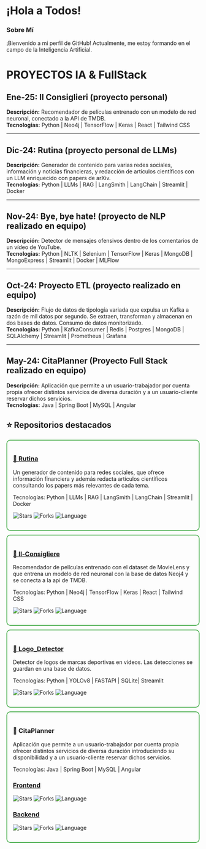 # ¡Hola a Todos! 
### Sobre Mí
¡Bienvenido a mi perfil de GitHub! 
Actualmente, me estoy formando en el campo de la Inteligencia Artificial.



# PROYECTOS IA & FullStack

## Ene-25: Il Consiglieri (proyecto personal)
**Descripción:** Recomendador de películas entrenado con un modelo de red neuronal, conectado a la API de TMDB.  
**Tecnologías:** Python | Neo4j | TensorFlow | Keras | React | Tailwind CSS  

---

## Dic-24: Rutina (proyecto personal de LLMs)
**Descripción:** Generador de contenido para varias redes sociales, información y noticias financieras, y redacción de artículos científicos con un LLM enriquecido con papers de arXiv.  
**Tecnologías:** Python | LLMs | RAG | LangSmith | LangChain | Streamlit | Docker  

---

## Nov-24: Bye, bye hate! (proyecto de NLP realizado en equipo)
**Descripción:** Detector de mensajes ofensivos dentro de los comentarios de un vídeo de YouTube.  
**Tecnologías:** Python | NLTK | Selenium | TensorFlow | Keras | MongoDB | MongoExpress | Streamlit | Docker | MLFlow  

---

## Oct-24: Proyecto ETL (proyecto realizado en equipo)
**Descripción:** Flujo de datos de tipología variada que expulsa un Kafka a razón de mil datos por segundo. Se extraen, transforman y almacenan en dos bases de datos. Consumo de datos monitorizado.  
**Tecnologías:** Python | KafkaConsumer | Redis | Postgres | MongoDB | SQLAlchemy | Streamlit | Prometheus | Grafana  

---

## May-24: CitaPlanner (Proyecto Full Stack realizado en equipo)
**Descripción:** Aplicación que permite a un usuario-trabajador por cuenta propia ofrecer distintos servicios de diversa duración y a un usuario-cliente reservar dichos servicios.  
**Tecnologías:** Java | Spring Boot | MySQL | Angular






## ⭐ Repositorios destacados

<div style="border: 2px solid #4caf50; border-radius: 10px; padding: 15px; margin-bottom: 10px;">
  <h3><a href="https://github.com/angelsc75/rutina">🌟 Rutina</a></h3>
  <p>Un generador de contenido para redes sociales, que ofrece información financiera y además redacta artículos científicos consultando los papers más relevantes de cada tema.</p>
  <p>Tecnologías: Python | LLMs | RAG | LangSmith | LangChain | Streamlit | Docker  </p>
  <p>
    <img src="https://img.shields.io/github/stars/angelsc75/Rutina?style=social" alt="Stars">
    <img src="https://img.shields.io/github/forks/angelsc75/Rutina?style=social" alt="Forks">
    <img src="https://img.shields.io/github/languages/top/angelsc75/Rutina" alt="Language">
  </p>
</div>

<div style="border: 2px solid #4caf50; border-radius: 10px; padding: 15px; margin-bottom: 10px;">
  <h3><a href="https://github.com/angelsc75/Il-Consigliere">🌟 Il-Consigliere</a></h3>
  <p>Recomendador de películas entrenado con el dataset de MovieLens y que entrena un modelo de red neuronal con la base de datos Neoj4 y se conecta a la api de TMDB.</p>
  <p>Tecnologías: Python | Neo4j | TensorFlow | Keras | React | Tailwind CSS  </p>
  <p>
    <img src="https://img.shields.io/github/stars/angelsc75/Il-Consigliere?style=social" alt="Stars">
    <img src="https://img.shields.io/github/forks/angelsc75/Il-Consigliere?style=social" alt="Forks">
    <img src="https://img.shields.io/github/languages/top/angelsc75/Il-Consigliere" alt="Language">
  </p>
</div>
<div style="border: 2px solid #4caf50; border-radius: 10px; padding: 15px; margin-bottom: 10px;">
  <h3><a href="https://github.com/angelsc75/Logo_Detector">🌟 Logo_Detector</a></h3>
  <p>Detector de logos de marcas deportivas en vídeos. Las detecciones se guardan en una base de datos.</p>
  <p>Tecnologías: Python | YOLOv8 | FASTAPI | SQLite| Streamlit  </p>
  <p>
    <img src="https://img.shields.io/github/stars/angelsc75/Logo_Detector?style=social" alt="Stars">
    <img src="https://img.shields.io/github/forks/angelsc75/Logo_Detector?style=social" alt="Forks">
    <img src="https://img.shields.io/github/languages/top/angelsc75/Logo_Detector" alt="Language">
  </p>
</div>

<div style="border: 2px solid #4caf50; border-radius: 10px; padding: 15px; margin-bottom: 10px;">
  <h3>🌟 CitaPlanner</h3>
   <p>Aplicación que permite a un usuario-trabajador por cuenta propia ofrecer distintos servicios de diversa duración introduciendo su disponibilidad y a un usuario-cliente reservar dichos servicios.</p>
  <p>Tecnologías: Java | Spring Boot | MySQL | Angular  </p>
  <h3><a href="https://github.com/angelsc75/citaplanner_frontend">Frontend</a></h3>
   <p>
    <img src="https://img.shields.io/github/stars/angelsc75/citaplanner_frontend?style=social" alt="Stars">
    <img src="https://img.shields.io/github/forks/angelsc75/citaplanner_frontend?style=social" alt="Forks">
    <img src="https://img.shields.io/github/languages/top/angelsc75/citaplanner_frontend" alt="Language">
  </p>
  <h3><a href="https://github.com/angelsc75/citaplanner_backend">Backend</a></h3>
   <p>
    <img src="https://img.shields.io/github/stars/angelsc75/citaplanner_backend?style=social" alt="Stars">
    <img src="https://img.shields.io/github/forks/angelsc75/citaplanner_backend?style=social" alt="Forks">
    <img src="https://img.shields.io/github/languages/top/angelsc75/citaplanner_backend" alt="Language">
  </p>
 
  
 
</div>




